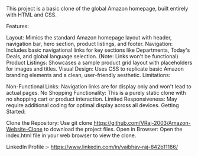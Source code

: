 This project is a basic clone of the global Amazon homepage, built entirely with HTML and CSS.

Features:

Layout: Mimics the standard Amazon homepage layout with header, navigation bar, hero section, product listings, and footer.
Navigation: Includes basic navigational links for key sections like Departments, Today's Deals, and global language selection. (Note: Links won't be functional)
Product Listings: Showcases a sample product grid layout with placeholders for images and titles.
Visual Design: Uses CSS to replicate basic Amazon branding elements and a clean, user-friendly aesthetic.
Limitations:

Non-Functional Links: Navigation links are for display only and won't lead to actual pages.
No Shopping Functionality: This is a purely static clone with no shopping cart or product interaction.
Limited Responsiveness: May require additional coding for optimal display across all devices.
Getting Started:

Clone the Repository: Use git clone https://github.com/VRaj-2003/Amazon-Website-Clone to download the project files.
Open in Browser: Open the index.html file in your web browser to view the clone.

LinkedIn Profile :- https://www.linkedin.com/in/vaibhav-raj-842b11186/
